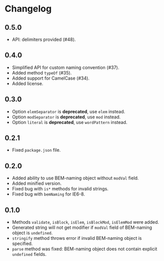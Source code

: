 Changelog
=========

0.5.0
-----

* API: delimiters provided (#48).

0.4.0
-----

* Simplified API for custom naming convention (#37).
* Added method `typeOf` (#35).
* Added support for CamelCase (#34).
* Added license.

0.3.0
-----

* Option `elemSeparator` is **deprecated**, use `elem` instead.
* Option `modSeparator` is **deprecated**, use `mod` instead.
* Option `literal` is **deprecated**, use `wordPattern` instead.

0.2.1
-----

* Fixed `package.json` file.

0.2.0
-----

* Added ability to use BEM-naming object without `modVal` field.
* Added minified version.
* Fixed bug with `is*` methods for invalid strings.
* Fixed bug with `bemNaming` for IE6-8.

0.1.0
-----

* Methods `validate`, `isBlock`, `isElem`, `isBlockMod`, `isElemMod` were added.
* Generated string will not get modifier if `modVal` field of BEM-naming object is `undefined`.
* `stringify` method throws error if invalid BEM-naming object is specified.
* `parse` method was fixed: BEM-naming object does not contain explicit `undefined` fields.
